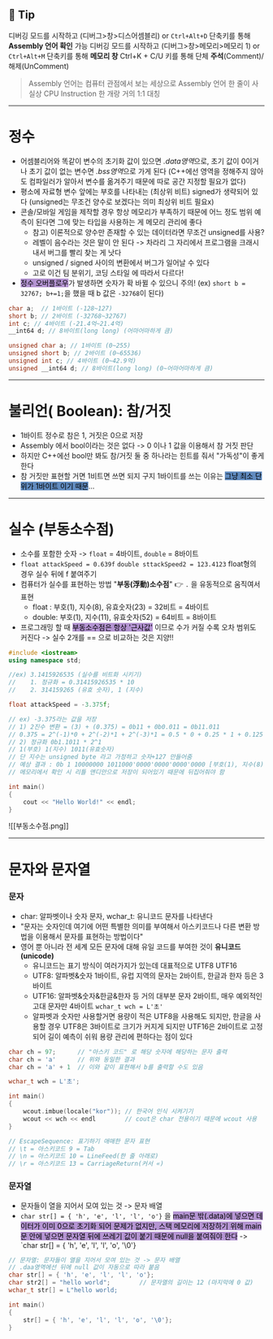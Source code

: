 ## 📌 Tip
디버깅 모드를 시작하고  (디버그>창>디스어셈블리) or `Ctrl+Alt+D` 단축키를 통해 **Assembly 언어 확인** 가능
디버깅 모드를 시작하고  (디버그>창>메모리>메모리 1) or `Ctrl+Alt+M` 단축키를 통해 **메모리 창**
Ctrl+K + C/U 키를 통해 단체 **주석**(Comment)/해제(UnComment)

> Assembly 언어는 컴퓨터 관점에서 보는 세상으로 Assembly 언어 한 줄이 사실상 CPU Instruction 한 개랑 거의 1:1 대칭

***

# 정수
- 어셈블리어와 똑같이 변수의 초기화 값이 있으면 *.data영역*으로, 초기 값이 0이거나 초기 값이 없는 변수면 *.bss영역*으로 가게 된다 (C++에선 영역을 정해주지 않아도 컴파일러가 알아서 변수를 옮겨주기 때문에 따로 공간 지정할 필요가 없다)
- 평소에 자료형 변수 앞에는 부호를 나타내는 (최상위 비트) signed가 생략되어 있다 (unsigned는 무조건 양수로 보겠다는 의미 최상위 비트 필요x)
- 콘솔/모바일 게임을 제작할 경우 항상 메모리가 부족하기 때문에 어느 정도 범위 예측이 된다면 그에 맞는 타입을 사용하는 게 메모리 관리에 좋다
	- 참고) 이론적으로 양수만 존재할 수 있는 데이터라면 무조건 unsigned를 사용?
	- 레벨이 음수라는 것은 말이 안 된다 -> 차라리 그 자리에서 프로그램을 크래시 내서 버그를 빨리 찾는 게 낫다
	- unsigned / signed 사이의 변환에서 버그가 일어날 수 있다
	- 고로 이건 팀 분위기, 코딩 스타일 에 따라서 다르다!
- <mark style="background: #824CB496;">정수 오버플로우</mark>가 발생하면 숫자가 확 바뀔 수 있으니 주의! (ex) `short b = 32767; b+=1;`을 했을 때 b 값은 `-32768`이 된다)
```c++
char a;  // 1바이트 (-128~127)
short b; // 2바이트 (-32768~32767)
int c; // 4바이트 (-21.4억~21.4억)
__int64 d; // 8바이트(long long) (어마어마하게 큼)
```

```c++
unsigned char a; // 1바이트 (0~255)
unsigned short b; // 2바이트 (0~65536)
unsigned int c; // 4바이트 (0~42.9억)
unsigned __int64 d; // 8바이트(long long) (0~어마어마하게 큼)
```

***

# 불리언( Boolean): 참/거짓
- 1바이트 정수로 참은 1, 거짓은 0으로 저장
- Assembly 에서 bool이라는 것은 없다 -> 0 이나 1 값을 이용해서 참 거짓 판단
- 하지만 C++에선 bool만 봐도 참/거짓 둘 중 하나라는 힌트를 줘서 "가독성"이 좋게 한다
- 참 거짓만 표현할 거면 1비트면 쓰면 되지 구지 1바이트를 쓰는 이유는 <mark style="background: #0E4F9FA6;">그냥 최소 단위가 1바이트 이기 때문</mark>...

***

# 실수 (부동소수점)
- 소수를 포함한 숫자 -> `float` = 4바이트,  `double` = 8바이트
- `float attackSpeed = 0.639f` `double sttackSpeed2 = 123.4123` float형의 경우 실수 뒤에 f 붙여주기
- 컴퓨터가 실수를 표현하는 방법 "**부동(浮動)소수점**"  👉  `.` 을 유동적으로 움직여서 표현
	- float : 부호(1), 지수(8), 유효숫자(23) = 32비트 = 4바이트
	- double: 부호(1), 지수(11), 유효숫자(52) = 64비트 = 8바이트
- 프로그래밍 할 때 <mark style="background: #824CB496;">부동소수점은 항상 '근사값'</mark> 이므로 수가 커질 수록 오차 범위도 커진다 -> 실수 2개를 == 으로 비교하는 것은 지양!!

```cpp
#include <iostream>
using namespace std;

//ex) 3.1415926535 (실수를 비트화 시키기)
//    1. 정규화 = 0.31415926535 * 10
//    2. 314159265 (유효 숫자), 1 (지수)

float attackSpeed = -3.375f;

// ex) -3.375라는 값을 저장
// 1) 2진수 변환 = (3) + (0.375) = 0b11 + 0b0.011 = 0b11.011
// 0.375 = 2^(-1)*0 + 2^(-2)*1 + 2^(-3)*1 = 0.5 * 0 + 0.25 * 1 + 0.125 * 1 = 0b0.011
// 2) 정규화 0b1.1011 * 2^1
// 1(부호) 1(지수) 1011(유효숫자)
// 단 지수는 unsigned byte 라고 가정하고 숫자+127 만들어줌
// 예상 결과 : 0b 1 10000000 1011000'0000'0000'0000'0000 [부호(1), 지수(8), 유효숫자(23)]
// 메모리에서 확인 시 리틀 앤디안으로 저장이 되어있기 때문에 뒤집어줘야 함

int main()
{
    cout << "Hello World!" << endl;
}
```
![[부동소수점.png]]

***

# 문자와 문자열
### 문자
- char: 알파벳이나 숫자 문자,  wchar_t: 유니코드 문자를 나타낸다
- "문자는 숫자인데 여기에 어떤 특별한 의미를 부여해서 아스키코드나 다른 변환 방법을 이용해서 문자를 표현하는 방법이다"
- 영어 뿐 아니라 전 세계 모든 문자에 대해 유일 코드를 부여한 것이 **유니코드 (unicode)**
	- 유니코드는 표기 방식이 여러가지가 있는데 대표적으로 UTF8 UTF16
	- UTF8: 알파벳&숫자 1바이트, 유럽 지역의 문자는 2바이트, 한글과 한자 등은 3바이트
	- UTF16: 알파벳&숫자&한글&한자 등 거의 대부분 문자 2바이트, 매우 예외적인 고대 문자만 4바이트 `wchar_t wch = L'초'`
	- 알파벳과 숫자만 사용할거면 용량이 적은 UTF8을 사용해도 되지만, 한글을 사용할 경우 UTF8은 3바이트로 크기가 커지게 되지만 UTF16은 2바이트로 고정되어 길이 예측이 쉬워 용량 관리에 편하다는 점이 있다
```cpp
char ch = 97;      // "아스키 코드" 로 해당 숫자에 해당하는 문자 출력
char ch = 'a'      // 위와 동일한 결과
char ch = 'a' + 1  // 이와 같이 표현해서 b를 출력할 수도 있음

wchar_t wch = L'초';

int main()
{
    wcout.imbue(locale("kor")); // 한국어 인식 시켜기기
    wcout << wch << endl        // cout은 char 전용이기 때문에 wcout 사용
}
```

```cpp
// EscapeSequence: 표기하기 애매한 문자 표현
// \t = 아스키코드 9 = Tab
// \n = 아스키코드 10 = LineFeed(한 줄 아래로)
// \r = 아스키코드 13 = CarriageReturn(커서 «)
```


### 문자열
- 문자들이 열을 지어서 모여 있는 것 -> 문자 배열 
- `char str[] = { 'h', 'e', 'l', 'l', 'o'}` 을 <mark style="background: #824CB496;">main문 밖(.data)에 넣으면 데이터가 이미 0으로 초기화 되어 문제가 없지만, 스택 메모리에 저장하기 위해 main문 안에 넣으면 문자열 뒤에 쓰레기 값이 붙기 때문에 null을 붙여줘야 한다</mark> -> `char str[] = { 'h', 'e', 'l', 'l', 'o', '\0'}
```cpp
// 문자열: 문자들이 열을 지어서 모여 있는 것 -> 문자 배열 
// .daa영역에선 뒤에 null 값이 자동으로 따라 붙음
char str[] = { 'h', 'e', 'l', 'l', 'o'};
char str2[] = "hello world";        // 문자열의 길이는 12 (마지막에 0 값)
wchar_t str[] = L"hello world;

int main()
{
	str[] = { 'h', 'e', 'l', 'l', 'o', '\0'};
}
```